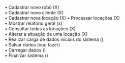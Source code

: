 • Cadastrar novo robô (X)  
• Cadastrar novo cliente (X)   
• Cadastrar nova locação (X)
• Processar locações (X)   
• Mostrar relatório geral (x)   
• Consultar todas as locações (X)   
• Alterar a situação de uma locação (X)   
• Realizar carga de dados iniciais do sistema ()   
• Salvar dados (vou fazer)   
• Carregar dados ()   
• Finalizar sistema ()   
